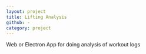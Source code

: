 ```yaml
---
layout: project
title: Lifting Analysis
github: -
category: project
---
```


Web or Electron App for doing analysis of workout logs
